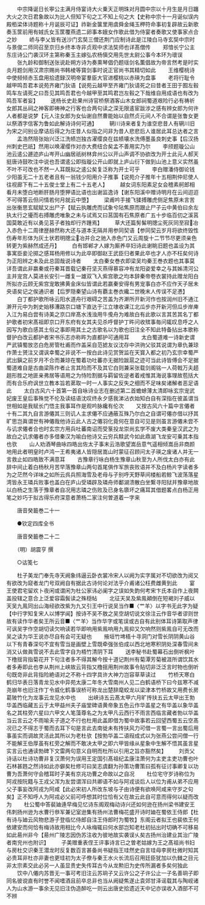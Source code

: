 <!-- { "loadSidebar": true } -->
　　中宗降诞日长寕公主满月侍宴诗大火乗天正明珠对月圆中宗以十月生是月日躔大火之次日君象故以为比人但知下句之工不知上句之大【史称中宗十一月诞似误内殿栢梁体诗题称十月诞辰可证】祚新金箧里用虞舜金绳玉柙符命事初复辟故云新歌奏玉筐前用有娀氏女玉筐覆燕遗二卵事本娥女作歌此借为侍宴者奏歌又使事家点合之妙
　　峤与李乂皆有送沙门玄奘三僧还荆门应制诗此是江陵白马寺玄奘中宗时与景俊二师同召至京归乡终本寺非贞观中求法奘师也详髙僧传
　　郑愔长宁公主东庄诗公门袭汉环主第称秦玉主嫁弘农杨愼交用先世太尉公事今本环为瓌误
　　张九龄和御制送张说赴朔方诗为奏熏琴倡仍题瑶剑名薫倡故为帝言然考是时实炎月题剑用汉肃宗赐尚书韩棱等寳剑事时说正官尚书其精切如此
　　王维樱桃诗中使频倾赤玉盘用拾遗録汉明帝宴羣臣大官进樱桃以赤瑛为盘事
　　老将行耻令越甲鸣吾君本说苑齐雍门狄语【说苑云越甲至齐雍门狄请死之曰昔者王田于囿左毂鸣车左请死之曰吾见其鸣吾君也今越甲至其鸣君岂左毂之下哉维自用成语也有改为鸣吾军者妄】
　　送杨长史赴果州诗官桥祭酒客山木女郎祠蜀道艰险行必有祷祈女郎其丛祠之神客即祷神之行客也合两句读之深无限逺宦跋涉之感有辨女郎为何许人者都是说梦【元人注女郎为女仙谢自然曹能始以自然贞元间人不合谓是张鲁女更以祭酒字信客为鲁如此解诗诗何可通】
　　辋川诗来者复为谁空悲昔人有辋川旧为宋之问别业摩诘后得之为庄昔人似指之问非为昔人悲悲后人谁居此耳总达者之言
　　孟浩然陪张始兴泛江洗帻岂独古濯缨良在兹帻壊水洗傅墨虽良刺史事【后汉扬州刺史巴祇】然用以唤濯缨作对亦大费纽合矣孟不善用实乃尔
　　李颀题璇公山池云逺公遯迹庐山岑开山幽居祇树林弇州公以开山声调不协欲改为开士此元人郝天挺唐诗鼓吹注中说也吾谓逺公即指璇公开山即就上庐山衍下做到山池上意义实然虽不叶不可改也不然一人耳既拟之逺公矣复泛称为开士可乎
　　李白赠潘侍御论钱少阳虽无二十五老者且有一翁钱少阳用介子推事【说苑介子推年十五相荆仲尼使人往视廊下有二十五俊士堂上有二十五老人】
　　越女词东阳素足女会稽素舸郎相看月未堕白地断肝肠月堕狎语比语也出谢监逸诗【谢东阳溪中赠诗明月在云间迢迢不可得答云但问情若何月就云中堕】
　　梁甫吟手接飞猱搏雕虎侧足焦原未言苦出张衡思玄赋赋又出尸子【赋云执雕虎而试象兮阽焦原而跟止尸子云中黄伯曰余左执太行之獶而右搏雕虎唯象之未与试焉又曰莒国有石焦原者广五十步临百仞之溪莒国莫敢近有以勇见莒子者独却行齐踵焉】
　　草大还篇髣髴明牕尘死灰同至寂冶入赤色十二周律歴赫然称大还与道本无隔并用参同契语【参同契云岁月将欲终毁性伤寿年形体为灰土状若明牕尘冶并合之驰入赤色门又云周旋十二节节尽更须亲色转更为紫赫然成还丹】
　　白有邯郸才人嫁为厮养卒妇诗此谢眺旧题也盖设为其事寓臣妾沦掷之感耳杨用修以为此卒即御赵王武臣归者果此卒也才人亦不枉矣何诗为正阳辨之未及此总固哉说诗者
　　太白秦女巻衣即梁吴均秦王巻衣题也其事莫详吾谓此非嬴秦或苻秦耳晋载记秦苻坚灭燕得慕容冲有龙阳姿爱幸之与其姊清河公主并宠宫人莫进长安引一雌复一雄双飞入紫宫歌之均本辞秦帝卷衣裳持此赠龙阳白所拟亦云顾无紫宫宠敢拂黄金床似皆谓此若嬴秦安得有男宠事白亦不应作天子居未央语矣记之俟通识者【后罗隠秦望山诗有覇主巻衣纔二世晚末人传误不足慿】
　　白丁都护歌所咏云阳水道舟行艰碍之苦盖为齐澣所开新河作也按润州旧不通江澣开元中为刺史始移漕路京口塘下直达于江立埭收课江北瓜步亦开新河但瓜步岸庳入江为易白尝有诗美之京口岸髙水浅浊用牛曵舟为难故白有此歌以言其苦其名丁都护歌者初宋髙祖即京口开东府有女其夫见杀呼督护丁旿问收殡事毎问辄叹息呼之人因写为歌白感其土俗之事即用其土之古歌名以为歌也旧注全不知此特备拈出本歌称督护白改云都护者宋书乐志亦称旿为直都护可通用耳
　　太白蜀道难一诗新史谓严武镇蜀放恣白危房管杜甫而作盖采自范摅友议沈存中洪驹父驳其说谓为章仇兼琼作萧士赟注又谓讽幸蜀之非说不一按白此诗见赏贺监在天寳入都之初乃玄宗幸蜀严武出鎭之前岁月不合而兼琼在蜀着功吐蕃亦无据险跋扈之迹可当此诗皆傅会不足据蜀道难自是古曲梁陈作者止言其险而不及其它白则兼采张载剑阁铭一人荷戟万夫趦趄形胜之地匪亲弗居等语用之为恃险割据与羁留佐逆者着戒惟其海说事理故苞括大而有合乐府讽世立教本旨若苐取一时一人事实之反失之细而不足味矣诸解者恶足语此
　　太白古风六十首第一首自咏诗业志在删述第二首蟾蜍薄太清即咏玄宗宠武妃废王皇后事殊觉不伦及读结语沈叹终永夕感我涕沾衣始知白自有深指在彼盖谓当世相如是我赋长门悟主我事耳作是观吟脉纔有伦次
　　又按古风六十篇中言僊者十有二其九自言游僊其三则讥人主求僊不应通蔽互殊乃尔白之自谓可僊亦借以抒其旷思岂眞谓世有神僊哉他诗云此人古之僊羽化竟何在意自可见是则虽言游僊未尝不与讥求僊者合也时玄宗方用兵吐蕃南诏而受箓投龙崇尚玄学不废大类秦皇汉武之为故白之讥求僊者亦多借秦汉为喻白他诗又云穷兵黩武今如此鼎湖飞龙安可乗其本指也欤
　　山人劝酒琴曲咏四皓出佐太子事末云浩歌望嵩岳意气遥相倾嵩岳非商颜地用此者明皇时卢鸿一王希夷诸人皆隠居嵩山时蒙征召顾问太子瑛之废诸人并无一言救止如四皓致不满意耳
　　古豫章行咏白杨生豫章山秋至为人所伐太白亦有此辞中间止着白杨秋月苦早落豫章山两句首尾俱作军旅丧败语并不及白杨片字读者多为之茫然今详味之如所云呉兵照海雪及老母与子别呼天野草间楼船若鲸飞波荡落星湾皆永王璘兵败事也盖白在庐山受璘辟及璘舟师鄱湖溃散白坐繋寻阳狱并豫章地故以白杨之生落于豫章者自况用志璘之伤败及已身名隳坏之痛耳其借题畧点白杨正用笔之妙巧于拟古得乐府深意者萧杨二家注何曽道着一字来

　　唐音癸籖巻二十一

　　●钦定四库全书

　　唐音癸籖巻二十二

　　（明）胡震亨 撰

　　○诂笺七

　　杜子美龙门奉先寺天阙象纬逼云卧衣裳冷宋人以阙为实字属对不切欲改为阅又有欲改为窥者龙门号双阙自有据此古诗何论对法乎介甫诸公枉费雌黄到此
　　宴王使君宅留欢卜夜闲或谓闲为杜公家讳必阑字之误如失韵何考宋卞氏本自作上夜闗盖投辖之意合上泛爱容霜鬓读之殊穏帖
　　北征天吴及紫鳯顚倒在短褐刘子威以天吴九鳯同出山海经欲改紫为九又引王中行说吴当作■〈艹羊〉以字书无此字为疑【中行字知复宋人以博学闻】按诗不吴不敖之吴空胡切说文徐注云作音华者谬则世故有读作华者矣王所云音■〈艹羊〉当作华字或笔误或古自有此别体耳诗第取声律可讽吴字作空胡切读欠响读若华即响用紫鳯响用九鳯抑又欠响然则紫鳯自可无改而吴之读为华王说亦尽自有会可无疑也
　　掖垣竹埤梧十寻洞门对雪长阴阴黄山谷以下有青春深句不宜有雪当是画壁上雪既牵强张伯成以西北地寒积阴处深春雪间未消又认做眞雪说不去此雪字自为梧竹清阴下耳
　　送李秘书赴蜀幕石出倒听枫叶下橹揺背指菊花开下句注者多不得其解今按十道记荆州有菊潭芳菊被涯所谓饮其水者多寿即此也李从荆州上峡故云背指又橹揺用荆州故事令贴切非泛泛言时物也倒听句既竒非此背指险絶语对之不称十四字具许大神力岂容草草读过
　　竹桥天寒白鹤归华表日落青龙见水中异苑太康二年冬大雪南州人见二白鹤语桥下曰今兹寒不减尧崩年也旧注作丁令威化鹤事误桥可称龙出楚辞麾蛟龙以梁津本竹桥故又用费长房葛陂竹化为龙事云龙见水中也
　　出峡诗五云髙太甲六月旷抟扶五云太甲出王勃华盖西临藏五云于太甲益州夫子庙堂碑语黄帝象五色云作华盖星之有华盖以象华盖名之其柱旁六星曰六甲文人笔藻尊名之为太甲凡云西行不雨言西临言藏者勃以华盖当云言云之不雨喻夫子道之不行也杜用此盖即借为蜀中故事若云回望西蜀五云空髙况已之不得志于蜀而去耳下句是言此去南徙未有抟扶风力可借一言蜀一言出蜀后用事虽实而调故灵活此其所以为老杜欤【按勃华盖二语叚成式以为张燕公尝问僧一行不能解王伯厚虽有杠旁之解而不敢决太甲之即六甲皆缘从星象中生解不悟其虽言星实言云也通读勃碑下文雷两句意义自明而杜所以引用之旨亦豁然矣】
　　刘贡父诗话以杜诗功曹非复汉萧何为误用王定国引髙祖纪孟康注萧何为主吏主吏功曹也叶石林甚韪之然诗如此亦僻矣杜修可曰吴志虞翻为孙策功曹策曰孤有征讨事卿复以功曹为吾萧何守会稽耳时子美有京兆功曹之命故以之自况
　　杜位宅守岁诗称位为阿戎按阮籍与王戎父浑为友尝谓浑曰共卿语不如与阿戎谈后人以位为甫从弟不应用父子事妄改阿戎为阿咸【此必宋初人所改东坡与子由诗便有欲唤阿咸来守岁之句矣】正不知呼人为阿戎必父前可呼想其时位恰有父在故云此自可意而得何以疑而改为
　　杜公蜀中答裴廸逄早梅见忆诗东阁观梅动诗兴还如何逊在扬州梁书建安王伟刺扬州逊为水曹行叅军兼记室逊集有扬州法曹梅花盛开诗时廸在蜀依王侍郎【杜有诗与廸云风物悲游子登临忆侍郎自注王侍郎时为蜀牧】东阁云者拟王也裴依王何依建安而何恰有梅诗故用相比今人咏梅辄曰何水部岂知老杜初拈出时切确不可移易如此昜州非今【昜州广陵志因伪苏注收为彼地故实袭误乆矣古扬州治建业其治广陵者南兖州也附识】
　　子美赠重表侄王评事诗言已之曽老姑嫁为王之髙祖尚书妇与房杜交识秦王潜龙时反复数百言甚备尚书疑指王珪然史自言珪母李房杜微时知其必贵耳非杜亦非妻也更珪初为太子僚与秦王水火长流后召用廷臣犹加以仇雠之目元非太宗素交此必另一人虽显贵史失传耳古今从龙勲旧为史传所漏者多矣何独此
　　饮中八僊内苏晋无一事可考旧注云苏珦子又云许公之子许公止一子名善珦子即同名彼谠直有时誉不闻嗜酒且前卒总非也当从阙疑焦遂止袁郊甘泽谣载其与陶岘诸人为山水游一事余无见旧注伪造醉吃一则云出唐史拾遗近天中记亦误收入酒部不可不辨
